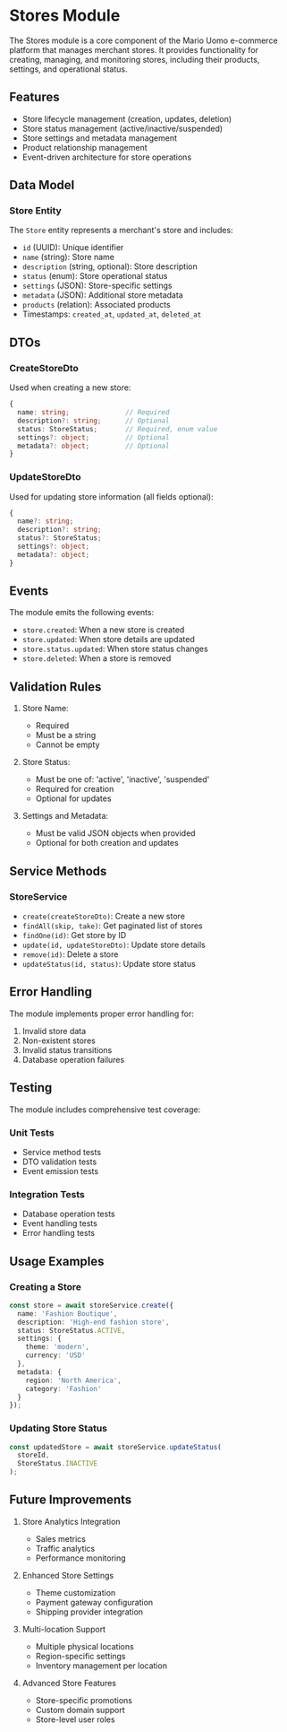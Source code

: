 # Stores Module

The Stores module is a core component of the Mario Uomo e-commerce platform that manages merchant stores. It provides functionality for creating, managing, and monitoring stores, including their products, settings, and operational status.

## Features

- Store lifecycle management (creation, updates, deletion)
- Store status management (active/inactive/suspended)
- Store settings and metadata management
- Product relationship management
- Event-driven architecture for store operations

## Data Model

### Store Entity

The `Store` entity represents a merchant's store and includes:

- `id` (UUID): Unique identifier
- `name` (string): Store name
- `description` (string, optional): Store description
- `status` (enum): Store operational status
- `settings` (JSON): Store-specific settings
- `metadata` (JSON): Additional store metadata
- `products` (relation): Associated products
- Timestamps: `created_at`, `updated_at`, `deleted_at`

## DTOs

### CreateStoreDto

Used when creating a new store:

```typescript
{
  name: string;              // Required
  description?: string;      // Optional
  status: StoreStatus;       // Required, enum value
  settings?: object;         // Optional
  metadata?: object;         // Optional
}
```

### UpdateStoreDto

Used for updating store information (all fields optional):

```typescript
{
  name?: string;
  description?: string;
  status?: StoreStatus;
  settings?: object;
  metadata?: object;
}
```

## Events

The module emits the following events:

- `store.created`: When a new store is created
- `store.updated`: When store details are updated
- `store.status.updated`: When store status changes
- `store.deleted`: When a store is removed

## Validation Rules

1. Store Name:
   - Required
   - Must be a string
   - Cannot be empty

2. Store Status:
   - Must be one of: 'active', 'inactive', 'suspended'
   - Required for creation
   - Optional for updates

3. Settings and Metadata:
   - Must be valid JSON objects when provided
   - Optional for both creation and updates

## Service Methods

### StoreService

- `create(createStoreDto)`: Create a new store
- `findAll(skip, take)`: Get paginated list of stores
- `findOne(id)`: Get store by ID
- `update(id, updateStoreDto)`: Update store details
- `remove(id)`: Delete a store
- `updateStatus(id, status)`: Update store status

## Error Handling

The module implements proper error handling for:

1. Invalid store data
2. Non-existent stores
3. Invalid status transitions
4. Database operation failures

## Testing

The module includes comprehensive test coverage:

### Unit Tests
- Service method tests
- DTO validation tests
- Event emission tests

### Integration Tests
- Database operation tests
- Event handling tests
- Error handling tests

## Usage Examples

### Creating a Store

```typescript
const store = await storeService.create({
  name: 'Fashion Boutique',
  description: 'High-end fashion store',
  status: StoreStatus.ACTIVE,
  settings: {
    theme: 'modern',
    currency: 'USD'
  },
  metadata: {
    region: 'North America',
    category: 'Fashion'
  }
});
```

### Updating Store Status

```typescript
const updatedStore = await storeService.updateStatus(
  storeId,
  StoreStatus.INACTIVE
);
```

## Future Improvements

1. Store Analytics Integration
   - Sales metrics
   - Traffic analytics
   - Performance monitoring

2. Enhanced Store Settings
   - Theme customization
   - Payment gateway configuration
   - Shipping provider integration

3. Multi-location Support
   - Multiple physical locations
   - Region-specific settings
   - Inventory management per location

4. Advanced Store Features
   - Store-specific promotions
   - Custom domain support
   - Store-level user roles
